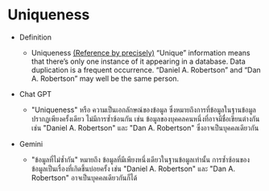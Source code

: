 # Uniqueness

- Definition
  - Uniqueness
    [(Reference by precisely)](https://www.precisely.com/blog/data-quality/data-quality-dimensions-measure) 
    “Unique” information means that there’s only one instance of it appearing in a database. Data duplication is a frequent occurrence. “Daniel A. Robertson” and “Dan A. Robertson” may well be the same person. 

- Chat GPT
  - "Uniqueness" หรือ ความเป็นเอกลักษณ์ของข้อมูล ซึ่งหมายถึงการที่ข้อมูลในฐานข้อมูลปรากฏเพียงครั้งเดียว ไม่มีการซ้ำซ้อนกัน เช่น ข้อมูลของบุคคลคนหนึ่งที่อาจมีชื่อเขียนต่างกัน เช่น "Daniel A. Robertson" และ "Dan A. Robertson" ซึ่งอาจเป็นบุคคลเดียวกัน

- Gemini
  - "ข้อมูลที่ไม่ซ้ำกัน" หมายถึง ข้อมูลที่มีเพียงหนึ่งเดียวในฐานข้อมูลเท่านั้น การซ้ำซ้อนของข้อมูลเป็นเรื่องที่เกิดขึ้นบ่อยครั้ง เช่น "Daniel A. Robertson" และ "Dan A. Robertson" อาจเป็นบุคคลเดียวกันก็ได้
